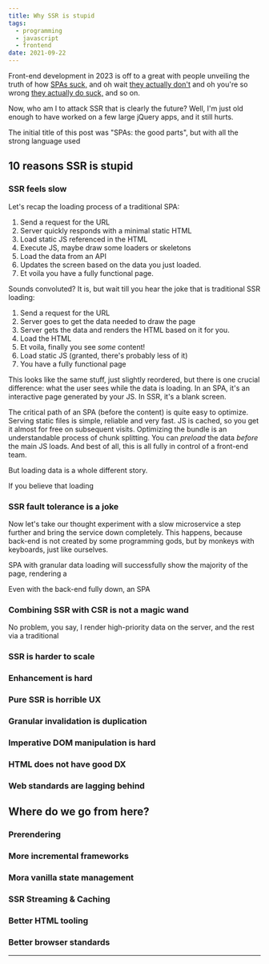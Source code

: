 ```yaml
---
title: Why SSR is stupid
tags:
  - programming
  - javascript
  - frontend
date: 2021-09-22
---
```


Front-end development in 2023 is off to a great with people unveiling the truth of how [SPAs suck,](https://infrequently.org/2023/02/the-market-for-lemons/) and oh wait [they actually don't](https://seldo.com/posts/the_case_for_frameworks) and oh you're so wrong [they actually do suck,](https://www.spicyweb.dev/the-great-gaslighting-of-the-js-age/) and so on.

Now, who am I to attack SSR that is clearly the future? Well, I'm just old enough to have worked on a few large jQuery apps, and it still hurts.

The initial title of this post was "SPAs: the good parts", but with all the strong language used 

## 10 reasons SSR is stupid

### SSR feels slow

Let's recap the loading process of a traditional SPA: 

1. Send a request for the URL
2. Server quickly responds with a minimal static HTML
3. Load static JS referenced in the HTML
4. Execute JS, maybe draw some loaders or skeletons
5. Load the data from an API
6. Updates the screen based on the data you just loaded.
7. Et voila you have a fully functional page. 

Sounds convoluted? It is, but wait till you hear the joke that is traditional SSR loading:

1. Send a request for the URL
2. Server goes to get the data needed to draw the page
3. Server gets the data and renders the HTML based on it for you.
4. Load the HTML
5. Et voila, finally you see _some_ content!
6. Load static JS (granted, there's probably less of it)
7. You have a fully functional page

This looks like the same stuff, just slightly reordered, but there is one crucial difference: what the user sees while the data is loading. In an SPA, it's an interactive page generated by your JS. In SSR, it's a blank screen.

The critical path of an SPA (before the content) is quite easy to optimize. Serving static files is simple, reliable and very fast. JS is cached, so you get it almost for free on subsequent visits. Optimizing the bundle is an understandable process of chunk splitting. You can _preload_ the data _before_ the main JS loads. And best of all, this is all fully in control of a front-end team.

But loading data is a whole different story. 

If you believe that loading

### SSR fault tolerance is a joke

Now let's take our thought experiment with a slow microservice a step further and bring the service down completely. This happens, because back-end is not created by some programming gods, but by monkeys with keyboards, just like ourselves.

SPA with granular data loading will successfully show the majority of the page, rendering a 

Even with the back-end fully down, an SPA

### Combining SSR with CSR is not a magic wand

No problem, you say, I render high-priority data on the server, and the rest via a traditional 

### SSR is harder to scale

### Enhancement is hard

### Pure SSR is horrible UX

### Granular invalidation is duplication

### Imperative DOM manipulation is hard

### HTML does not have good DX

### Web standards are lagging behind

## Where do we go from here?

### Prerendering

### More incremental frameworks

### Mora vanilla state management

### SSR Streaming & Caching

### Better HTML tooling

### Better browser standards

---


